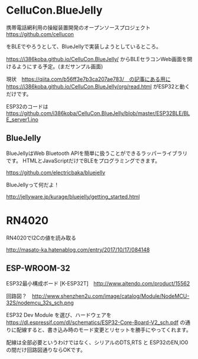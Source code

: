 # CelluCon.BlueJelly
携帯電話網利用の操縦装置開発のオープンソースプロジェクト　https://github.com/cellucon

をBLEでやろうとして、BlueJellyで実装しようとしているところ。

https://i386koba.github.io/CelluCon.BlueJelly/ からBLEセラコンWeb画面を開けるようにする予定。(まだサンプル画面)

現状　https://qiita.com/b56ff3e7b3ca207ae783/　の記事にある用に
https://i386koba.github.io/CelluCon.BlueJelly/org/read.html
がESP32と動くだけです。

ESP32のコードは
https://github.com/i386koba/CelluCon.BlueJelly/blob/master/ESP32BLE/BLE_server1.ino

## BlueJelly

BlueJellyはWeb Bluetooth APIを簡単に扱うことができるラッパーライブラリです。 HTMLとJavaScriptだけでBLEをプログラミングできます。

https://github.com/electricbaka/bluejelly

BlueJellyって何だよ！

http://jellyware.jp/kurage/bluejelly/getting_started.html

# RN4020

RN4020でI2Cの値を読み取る

http://masato-ka.hatenablog.com/entry/2017/10/17/084148

## ESP-WROOM-32
ESP32最小構成ボード [K-ESP32T]　http://www.aitendo.com/product/15562

回路図？　http://www.shenzhen2u.com/image/catalog/Module/NodeMCU-32S/nodemcu_32s_sch.png

ESP32 Dev Module を選び、ハードウェアを https://dl.espressif.com/dl/schematics/ESP32-Core-Board-V2_sch.pdf の通りに配線すると、書き込み時のモード変更とリセットを勝手にやってくれます。

配線は全部必要というわけではなく、シリアルのDTS,RTS と ESP32のEN,IO0 の間だけ回路図通りならOKです。
